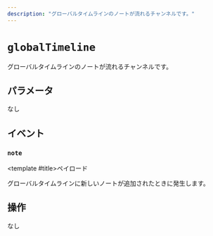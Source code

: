 ```yaml
---
description: "グローバルタイムラインのノートが流れるチャンネルです。"
---
```


# `globalTimeline`
グローバルタイムラインのノートが流れるチャンネルです。

## パラメータ
なし

## イベント
### `note`
<MkSchemaViewer :schema="{
	$ref: 'misskey://Note'
}">
	<template #title>ペイロード</template>
</MkSchemaViewer>

グローバルタイムラインに新しいノートが追加されたときに発生します。

## 操作
なし
